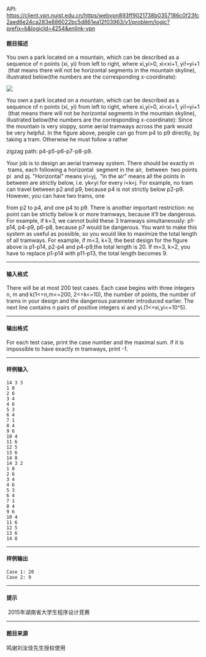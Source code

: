 API: https://client.vpn.nuist.edu.cn/https/webvpn893ff9021738b0357186c0f23fc2aed6e24ca283e886022bc5d861ea12f03963/v1/problem/logic?prefix=b&logicId=4254&enlink-vpn

#### 题目描述

You own a park located on a mountain, which can be described as a sequence of n points (xi, yi) from left to right, where xi,yi>0, xi<xi+1, yi!=yi+1  (that means there will not be horizontal segments in the mountain skyline), illustrated below(the numbers are the corresponding x-coordinate): 

![](../file/4254_0.png)

You own a park located on a mountain, which can be described as a sequence of n points (xi, yi) from left to right, where xi,yi>0, xi<xi+1, yi!=yi+1  (that means there will not be horizontal segments in the mountain skyline), illustrated below(the numbers are the corresponding x-coordinate): Since the mountain is very sloppy, some aerial tramways across the park would be very helpful. In the figure above, people can go from p4 to p9 directly, by taking a tram. Otherwise he must follow a rather 

zigzag path: p4-p5-p6-p7-p8-p9. 

Your job is to design an aerial tramway system. There should be exactly m  trams, each following a horizontal  segment in the air,  between  two points pi  and pj. "Horizontal" means yi=yj,  “in the air" means all the points in between are strictly below, i.e. yk<yi for every i<k<j. For example, no tram can travel between p2 and p9, because p4 is not strictly below p2-p9. However, you can have two trams, one 

from p2 to p4, and one p4 to p9. There is another important restriction: no point can be strictly below k or more tramways, because it’ll be dangerous. For example, if k=3, we cannot build these 3 tramways simultaneously: p1-p14, p4-p9, p6-p8, because p7 would be dangerous. You want to make this system as useful as possible, so you would like to maximize the total length of all tramways. For example, if m=3, k=3, the best design for the figure above is p1-p14, p2-p4 and p4-p9,the total length is 20. If m=3, k=2, you have to replace p1-p14 with p11-p13, the total length becomes 9. 

---

#### 输入格式

There will be at most 200 test cases. Each case begins with three integers n, m and k(1<=n,m<=200, 2<=k<=10), the number of points, the number of trams in your design and the dangerous parameter introduced earlier. The next line contains n pairs of positive integers xi and yi.(1<=xi,yi<=10^5).  

---

#### 输出格式

For each test case, print the case number and the maximal sum. If it is impossible to have exactly m tramways, print -1. 

---

#### 样例输入
```
14 3 3 
1 8 
2 6 
3 4 
4 6 
5 3 
6 4 
7 1 
8 4 
9 6 
10 4 
11 6 
12 5 
13 6 
14 8 
14 3 2 
1 8 
2 6 
3 4 
4 6 
5 3 
6 4 
7 1 
8 4 
9 6 
10 4 
11 6 
12 5 
13 6 
14 8 
```

---

#### 样例输出
```
Case 1: 20 
Case 2: 9 
```

---

#### 提示

 2015年湖南省大学生程序设计竞赛

---

#### 题目来源

鸣谢刘汝佳先生授权使用